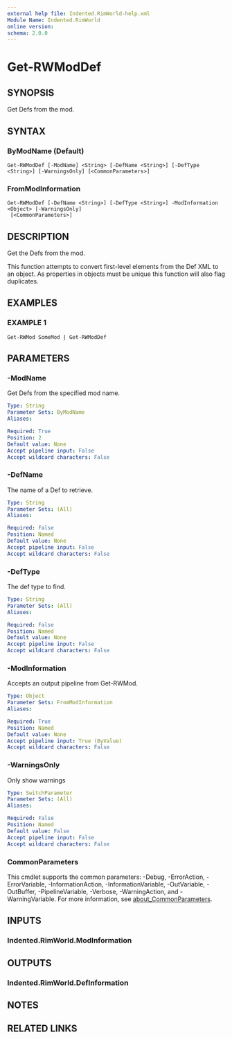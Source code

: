 ```yaml
---
external help file: Indented.RimWorld-help.xml
Module Name: Indented.RimWorld
online version:
schema: 2.0.0
---
```


# Get-RWModDef

## SYNOPSIS
Get Defs from the mod.

## SYNTAX

### ByModName (Default)
```
Get-RWModDef [-ModName] <String> [-DefName <String>] [-DefType <String>] [-WarningsOnly] [<CommonParameters>]
```

### FromModInformation
```
Get-RWModDef [-DefName <String>] [-DefType <String>] -ModInformation <Object> [-WarningsOnly]
 [<CommonParameters>]
```

## DESCRIPTION
Get the Defs from the mod.

This function attempts to convert first-level elements from the Def XML to an object.
As properties in objects must be unique this function will also flag duplicates.

## EXAMPLES

### EXAMPLE 1
```
Get-RWMod SomeMod | Get-RWModDef
```

## PARAMETERS

### -ModName
Get Defs from the specified mod name.

```yaml
Type: String
Parameter Sets: ByModName
Aliases:

Required: True
Position: 2
Default value: None
Accept pipeline input: False
Accept wildcard characters: False
```

### -DefName
The name of a Def to retrieve.

```yaml
Type: String
Parameter Sets: (All)
Aliases:

Required: False
Position: Named
Default value: None
Accept pipeline input: False
Accept wildcard characters: False
```

### -DefType
The def type to find.

```yaml
Type: String
Parameter Sets: (All)
Aliases:

Required: False
Position: Named
Default value: None
Accept pipeline input: False
Accept wildcard characters: False
```

### -ModInformation
Accepts an output pipeline from Get-RWMod.

```yaml
Type: Object
Parameter Sets: FromModInformation
Aliases:

Required: True
Position: Named
Default value: None
Accept pipeline input: True (ByValue)
Accept wildcard characters: False
```

### -WarningsOnly
Only show warnings

```yaml
Type: SwitchParameter
Parameter Sets: (All)
Aliases:

Required: False
Position: Named
Default value: False
Accept pipeline input: False
Accept wildcard characters: False
```

### CommonParameters
This cmdlet supports the common parameters: -Debug, -ErrorAction, -ErrorVariable, -InformationAction, -InformationVariable, -OutVariable, -OutBuffer, -PipelineVariable, -Verbose, -WarningAction, and -WarningVariable. For more information, see [about_CommonParameters](http://go.microsoft.com/fwlink/?LinkID=113216).

## INPUTS

### Indented.RimWorld.ModInformation
## OUTPUTS

### Indented.RimWorld.DefInformation
## NOTES

## RELATED LINKS
